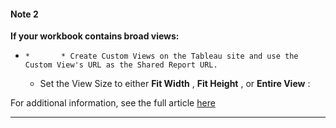 #### Note 2

**If your workbook contains broad views:**

  *     *       * Create Custom Views on the Tableau site and use the Custom View's URL as the Shared Report URL.
      * Set the View Size to either **Fit Width** , **Fit Height** , or **Entire View** :

For additional information, see the full article [here](https://support.optisigns.com/hc/en-us/articles/39250660729747)

---
